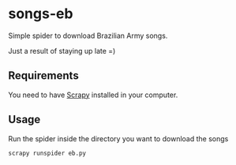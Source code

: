# songs-eb
Simple spider to download Brazilian Army songs.

Just a result of staying up late =)

## Requirements
You need to have [Scrapy](https://doc.scrapy.org/en/latest/intro/tutorial.html) installed in your computer.

## Usage
Run the spider inside the directory you want to download the songs
```
scrapy runspider eb.py
```

